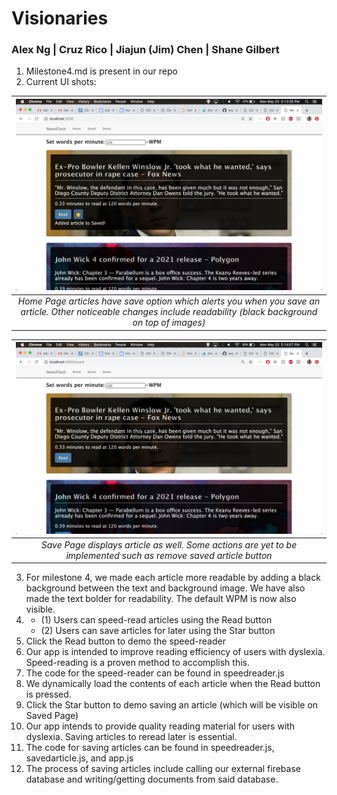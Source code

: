 # Visionaries

### Alex Ng | Cruz Rico | Jiajun (Jim) Chen | Shane Gilbert

1. Milestone4.md is present in our repo
2. Current UI shots:

| ![screenshot0](/Milestone%204/ui0.png) |
|:--:|
| *Home Page articles have save option which alerts you when you save an article. Other noticeable changes include readability (black background on top of images)* |

| ![screenshot1](/Milestone%204/ui1.png) |
|:--:|
| *Save Page displays article as well. Some actions are yet to be implemented such as remove saved article button* |

3. For milestone 4, we made each article more readable by adding a black background between the text and background image. We have also made the text bolder for readability. The default WPM is now also visible.
4.  * (1) Users can speed-read articles using the Read button
    * (2) Users can save articles for later using the Star button
5. Click the Read button to demo the speed-reader
6. Our app is intended to improve reading efficiency of users with dyslexia. Speed-reading is a proven method to accomplish this.
7. The code for the speed-reader can be found in speedreader.js
8. We dynamically load the contents of each article when the Read button is pressed.
9. Click the Star button to demo saving an article (which will be visible on Saved Page)
10. Our app intends to provide quality reading material for users with dyslexia. Saving articles to reread later is essential.
11. The code for saving articles can be found in speedreader.js, savedarticle.js, and app.js
12. The process of saving articles include calling our external firebase database and writing/getting documents from said database.
